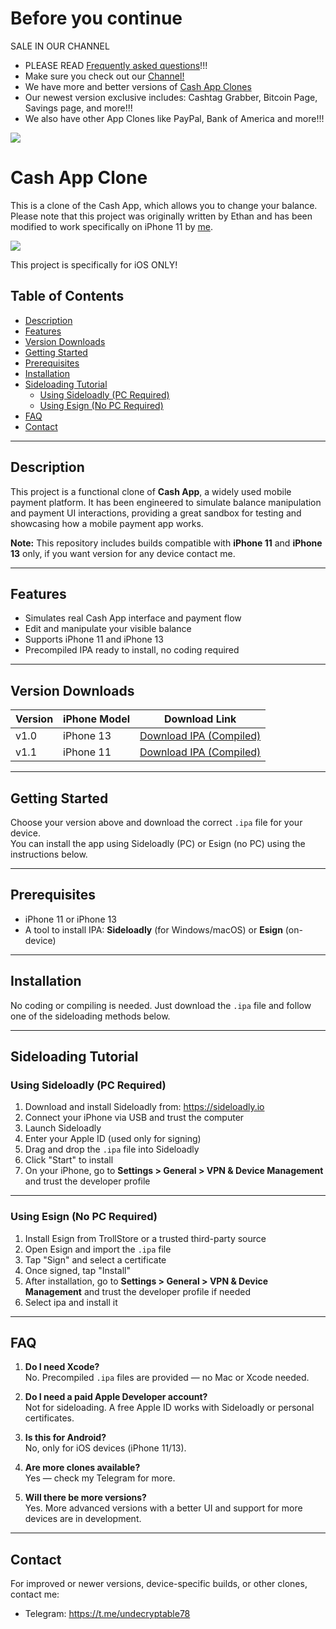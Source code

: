 # Before you continue

SALE IN OUR CHANNEL
- PLEASE READ [Frequently asked questions](#FAQ)!!!
- Make sure you check out our [Channel!](https://t.me/undecryptable78)
- We have more and better versions of [Cash App Clones](https://t.me/undecryptable78)
- Our newest version exclusive includes: Cashtag Grabber, Bitcoin Page, Savings page, and more!!!
- We also have other App Clones like PayPal, Bank of America and more!!!


![](https://i.ibb.co/09gw8k6/0-F0928-D3-AB86-4-DA0-97-F8-3-DDAFE3-C87-E0.jpg)


# Cash App Clone

This is a clone of the Cash App, which allows you to change your balance. Please note that this project was originally written by Ethan and has been modified to work specifically on iPhone 11 by [me](https://github.com/culturally).

![](https://github.com/culturally/CashApp/blob/main/example.jpg?raw=true)

This project is specifically for iOS ONLY!



## Table of Contents

- [Description](#description)
- [Features](#features)
- [Version Downloads](#version-downloads)
- [Getting Started](#getting-started)
- [Prerequisites](#prerequisites)
- [Installation](#installation)
- [Sideloading Tutorial](#sideloading-tutorial)
  - [Using Sideloadly (PC Required)](#using-sideloadly-pc-required)
  - [Using Esign (No PC Required)](#using-esign-no-pc-required)
- [FAQ](#faq)
- [Contact](#contact)

---

## Description

This project is a functional clone of **Cash App**, a widely used mobile payment platform. It has been engineered to simulate balance manipulation and payment UI interactions, providing a great sandbox for testing and showcasing how a mobile payment app works.

**Note:** This repository includes builds compatible with **iPhone 11** and **iPhone 13** only, if you want version for any device contact me.

---

## Features

- Simulates real Cash App interface and payment flow  
- Edit and manipulate your visible balance  
- Supports iPhone 11 and iPhone 13  
- Precompiled IPA ready to install, no coding required  

---

## Version Downloads

| Version       | iPhone Model | Download Link |
|---------------|--------------|---------------|
| v1.0          | iPhone 13    | [Download IPA (Compiled)](https://github.com/culturally/CashApp/releases/download/v1.0/CashApp13.ipa) |
| v1.1          | iPhone 11    | [Download IPA (Compiled)](https://github.com/culturally/CashApp/releases/download/v1.1/CashApp11.ipa) |

---

## Getting Started

Choose your version above and download the correct `.ipa` file for your device.  
You can install the app using Sideloadly (PC) or Esign (no PC) using the instructions below.

---

## Prerequisites

- iPhone 11 or iPhone 13  
- A tool to install IPA: **Sideloadly** (for Windows/macOS) or **Esign** (on-device)

---

## Installation

No coding or compiling is needed. Just download the `.ipa` file and follow one of the sideloading methods below.

---

## Sideloading Tutorial

### Using Sideloadly (PC Required)

1. Download and install Sideloadly from: https://sideloadly.io  
2. Connect your iPhone via USB and trust the computer  
3. Launch Sideloadly  
4. Enter your Apple ID (used only for signing)  
5. Drag and drop the `.ipa` file into Sideloadly  
6. Click "Start" to install  
7. On your iPhone, go to **Settings > General > VPN & Device Management** and trust the developer profile

---

### Using Esign (No PC Required)

1. Install Esign from TrollStore or a trusted third-party source  
2. Open Esign and import the `.ipa` file  
3. Tap "Sign" and select a certificate  
4. Once signed, tap "Install"  
5. After installation, go to **Settings > General > VPN & Device Management** and trust the developer profile if needed
6. Select ipa and install it

---

## FAQ

1. **Do I need Xcode?**  
   No. Precompiled `.ipa` files are provided — no Mac or Xcode needed.

2. **Do I need a paid Apple Developer account?**  
   Not for sideloading. A free Apple ID works with Sideloadly or personal certificates.

3. **Is this for Android?**  
   No, only for iOS devices (iPhone 11/13).

4. **Are more clones available?**  
   Yes — check my Telegram for more.

5. **Will there be more versions?**  
   Yes. More advanced versions with a better UI and support for more devices are in development.

---

## Contact

For improved or newer versions, device-specific builds, or other clones, contact me:

- Telegram: https://t.me/undecryptable78